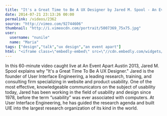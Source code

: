 ```yaml
---
title: "It's a Great Time to Be A UX Designer by Jared M. Spool - An Event Apart Austin"
date: 2014-07-21 23:13:26 00:00
permalink: /videos/2362
source: "http://vimeo.com/92744606"
thumbnail: "http://i.vimeocdn.com/portrait/5007369_75x75.jpg"
user:
  username: "nunile"
  name: "Maria"
tags: ["design","talk","ux design","an event apart"]
html: "<iframe class=\"embedly-embed\" src=\"//cdn.embedly.com/widgets/media.html?src=http%3A%2F%2Fplayer.vimeo.com%2Fvideo%2F92744606&wmode=transparent&src_secure=1&url=http%3A%2F%2Fvimeo.com%2F92744606&image=http%3A%2F%2Fi.vimeocdn.com%2Fportrait%2F5007369_75x75.jpg&key=daaebf4d9cdd46779200162d0ca86e20&type=text%2Fhtml&schema=vimeo\" width=\"1280\" height=\"720\" scrolling=\"no\" frameborder=\"0\" allowfullscreen></iframe>"
---
```


In this 60-minute video caught live at An Event Apart Austin 2013, Jared M. Spool explains why "It's a Great Time To Be A UX Designer."
Jared is the founder of User Interface Engineering, a leading research, training, and consulting firm specializing in website and product usability. One of the most effective, knowledgeable communicators on the subject of usability today, Jared has been working in the field of usability and design since 1978, before the term “usability” was ever associated with computers. At User Interface Engineering, he has guided the research agenda and built UIE into the largest research organization of its kind in the world.